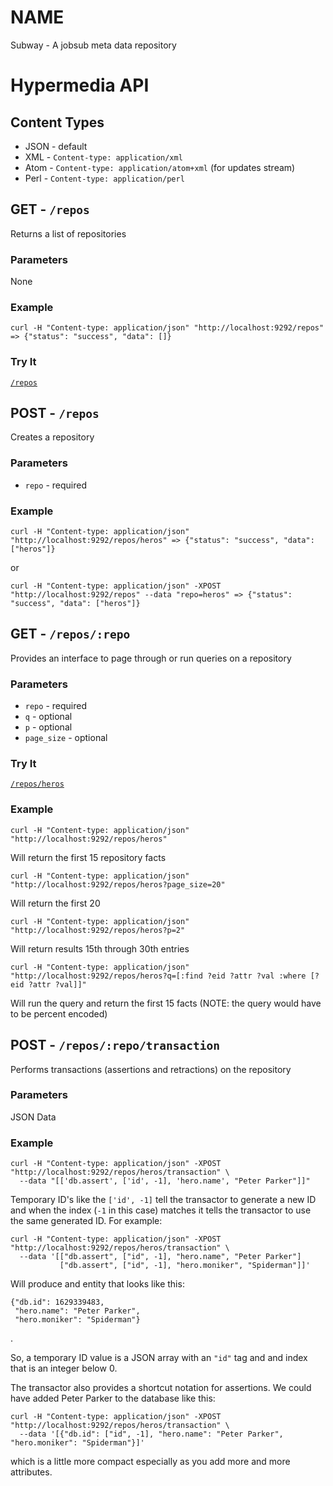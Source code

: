 NAME
====

Subway - A jobsub meta data repository

Hypermedia API
==============

Content Types
-------------

- JSON - default
- XML  - `Content-type: application/xml`
- Atom - `Content-type: application/atom+xml` (for updates stream)
- Perl - `Content-type: application/perl`

GET - `/repos`
--------------

Returns a list of repositories

### Parameters

None

### Example

    curl -H "Content-type: application/json" "http://localhost:9292/repos" => {"status": "success", "data": []}

### Try It

[`/repos`](/api/repos)


POST - `/repos`
---------------

Creates a repository

### Parameters

- `repo` - required

### Example

    curl -H "Content-type: application/json" "http://localhost:9292/repos/heros" => {"status": "success", "data": ["heros"]}

or

    curl -H "Content-type: application/json" -XPOST "http://localhost:9292/repos" --data "repo=heros" => {"status": "success", "data": ["heros"]}


GET - `/repos/:repo`
--------------------

Provides an interface to page through or run queries on a repository

### Parameters

- `repo` - required
- `q` - optional
- `p` - optional
- `page_size` - optional

### Try It

[`/repos/heros`](/api/repos/heros)

### Example

    curl -H "Content-type: application/json" "http://localhost:9292/repos/heros"

Will return the first 15 repository facts

    curl -H "Content-type: application/json" "http://localhost:9292/repos/heros?page_size=20"

Will return the first 20

    curl -H "Content-type: application/json" "http://localhost:9292/repos/heros?p=2"

Will return results 15th through 30th entries

    curl -H "Content-type: application/json" "http://localhost:9292/repos/heros?q=[:find ?eid ?attr ?val :where [?eid ?attr ?val]]"

Will run the query and return the first 15 facts (NOTE: the query would have to be percent encoded)


POST - `/repos/:repo/transaction`
---------------------------------

Performs transactions (assertions and retractions) on the repository

### Parameters

JSON Data

### Example

    curl -H "Content-type: application/json" -XPOST "http://localhost:9292/repos/heros/transaction" \
      --data "[['db.assert', ['id', -1], 'hero.name', "Peter Parker"]]"

Temporary ID's like the `['id', -1]` tell the transactor to generate a new ID and when the index (`-1` in this case) matches
it tells the transactor to use the same generated ID.  For example:

    curl -H "Content-type: application/json" -XPOST "http://localhost:9292/repos/heros/transaction" \
      --data '[["db.assert", ["id", -1], "hero.name", "Peter Parker"]
               ["db.assert", ["id", -1], "hero.moniker", "Spiderman"]]'

Will produce and entity that looks like this:

    {"db.id": 1629339483,
     "hero.name": "Peter Parker",
     "hero.moniker": "Spiderman"}

.

So, a temporary ID value is a JSON array with an `"id"` tag and and index that is an integer below 0.

The transactor also provides a shortcut notation for assertions.  We could have added Peter Parker to the database like this:

    curl -H "Content-type: application/json" -XPOST "http://localhost:9292/repos/heros/transaction" \
      --data '[{"db.id": ["id", -1], "hero.name": "Peter Parker", "hero.moniker": "Spiderman"}]'

which is a little more compact especially as you add more and more attributes.
